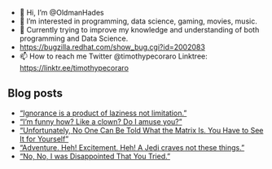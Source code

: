 - 👋 Hi, I’m @OldmanHades
- 👀 I’m interested in programming, data science, gaming, movies, music.
- 🌱 Currently trying to improve my knowledge and understanding of both programming and Data Science.
- https://bugzilla.redhat.com/show_bug.cgi?id=2002083
- 📫 How to reach me Twitter @timothypecoraro
Linktree: https://linktr.ee/timothypecoraro

## Blog posts
<!-- BLOG-POST-LIST:START -->
- [“Ignorance is a product of laziness not limitation.”](https://medium.com/@timothypecoraro/ignorance-is-a-product-of-laziness-not-limitation-de97e0ddef97?source=rss-5097f5c9b801------2)
- [“I’m funny how? Like a clown? Do I amuse you?”](https://medium.com/@timothypecoraro/im-funny-how-like-a-clown-do-i-amuse-you-4da2b483d472?source=rss-5097f5c9b801------2)
- [“Unfortunately, No One Can Be Told What the Matrix Is. You Have to See It for Yourself”](https://medium.com/@timothypecoraro/unfortunately-no-one-can-be-told-what-the-matrix-is-you-have-to-see-it-for-yourself-0534e8498a71?source=rss-5097f5c9b801------2)
- [“Adventure. Heh! Excitement. Heh! A Jedi craves not these things.”](https://medium.com/@timothypecoraro/adventure-heh-excitement-heh-a-jedi-craves-not-these-things-4f42dbe5f1d9?source=rss-5097f5c9b801------2)
- [“No, No, I was Disappointed That You Tried.”](https://medium.com/@timothypecoraro/no-no-i-was-disappointed-that-you-tried-5de37f475cd0?source=rss-5097f5c9b801------2)
<!-- BLOG-POST-LIST:END -->
